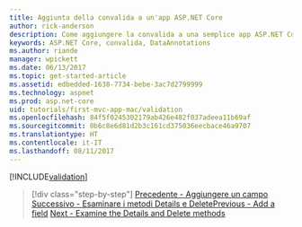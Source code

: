 ```yaml
---
title: Aggiunta della convalida a un'app ASP.NET Core
author: rick-anderson
description: Come aggiungere la convalida a una semplice app ASP.NET Core.
keywords: ASP.NET Core, convalida, DataAnnotations
ms.author: riande
manager: wpickett
ms.date: 06/13/2017
ms.topic: get-started-article
ms.assetid: edbedded-1638-7734-bebe-3ac7d2799999
ms.technology: aspnet
ms.prod: asp.net-core
uid: tutorials/first-mvc-app-mac/validation
ms.openlocfilehash: 84f5f0245302179ab426e482f037adeea11b69af
ms.sourcegitcommit: 0b6c8e6d81d2b3c161cd375036eecbace46a9707
ms.translationtype: HT
ms.contentlocale: it-IT
ms.lasthandoff: 08/11/2017
---
```

[!INCLUDE[validation](../../includes/mvc-intro/validation.md)]

>[!div class="step-by-step"]
<span data-ttu-id="87ac4-104">[Precedente - Aggiungere un campo](new-field.md)
[Successivo - Esaminare i metodi Details e Delete](xref:tutorials/first-mvc-app/details)</span><span class="sxs-lookup"><span data-stu-id="87ac4-104">[Previous - Add a field](new-field.md)
[Next - Examine the Details and Delete methods](xref:tutorials/first-mvc-app/details)</span></span>


